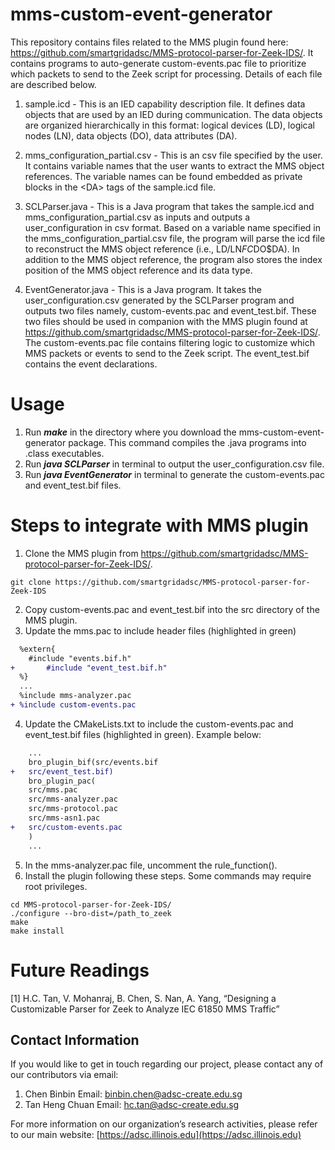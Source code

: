 # mms-custom-event-generator

This repository contains files related to the MMS plugin found here: <https://github.com/smartgridadsc/MMS-protocol-parser-for-Zeek-IDS/>. It contains programs to auto-generate custom-events.pac file to prioritize which packets to send to the Zeek script for processing. Details of each file are described below.

1. sample.icd - This is an IED capability description file. It defines data objects that are used by an IED during communication. The data objects are organized hierarchically in this format: logical devices (LD), logical nodes (LN), data objects (DO), data attributes (DA).

2. mms_configuration_partial.csv - This is an csv file specified by the user. It contains variable names that the user wants to extract the MMS object references. The variable names can be found embedded as private blocks in the \<DA\> tags of the sample.icd file.
  
3. SCLParser.java - This is a Java program that takes the sample.icd and mms_configuration_partial.csv as inputs and outputs a user_configuration in csv format. Based on a variable name specified in the mms_configuration_partial.csv file, the program will parse the icd file to reconstruct the MMS object reference (i.e., LD/LN$FC$DO$DA). In addition to the MMS object reference, the program also stores the index position of the MMS object reference and its data type. 
  
4. EventGenerator.java - This is a Java program. It takes the user_configuration.csv generated by the SCLParser program and outputs two files namely, custom-events.pac and event_test.bif. These two files should be used in companion with the MMS plugin found at <https://github.com/smartgridadsc/MMS-protocol-parser-for-Zeek-IDS/>. The custom-events.pac file contains filtering logic to customize which MMS packets or events to send to the Zeek script. The event_test.bif contains the event declarations.
  
# Usage
  1. Run __*make*__ in the directory where you download the mms-custom-event-generator package. This command compiles the .java programs into .class executables. 
  2. Run __*java SCLParser*__ in terminal to output the user_configuration.csv file.
  3. Run __*java EventGenerator*__ in terminal to generate the custom-events.pac and event_test.bif files.
  
# Steps to integrate with MMS plugin
  1. Clone the MMS plugin from <https://github.com/smartgridadsc/MMS-protocol-parser-for-Zeek-IDS/>.
	
	git clone https://github.com/smartgridadsc/MMS-protocol-parser-for-Zeek-IDS
  2. Copy custom-events.pac and event_test.bif into the src directory of the MMS plugin.
  3. Update the mms.pac to include header files (highlighted in green) 
  
```diff
  %extern{
  	#include "events.bif.h"
+       #include "event_test.bif.h"
  %}
  ...
  %include mms-analyzer.pac
+ %include custom-events.pac
``` 
  
  4. Update the CMakeLists.txt to include the custom-events.pac and event_test.bif files (highlighted in green). Example below:

```diff
    ...
    bro_plugin_bif(src/events.bif 
+   src/event_test.bif)
    bro_plugin_pac(
    src/mms.pac 
    src/mms-analyzer.pac 
    src/mms-protocol.pac 
    src/mms-asn1.pac
+   src/custom-events.pac                              
    )
    ...
```
  5. In the mms-analyzer.pac file, uncomment the rule_function().
  6. Install the plugin following these steps. Some commands may require root privileges.
  
    cd MMS-protocol-parser-for-Zeek-IDS/
    ./configure --bro-dist=/path_to_zeek
    make
    make install
  
# Future Readings
  [1] H.C. Tan, V. Mohanraj, B. Chen, S. Nan, A. Yang, “Designing a Customizable Parser for Zeek to Analyze IEC 61850 MMS Traffic”
  
## Contact Information
If you would like to get in touch regarding our project, please contact any of our contributors via email:
1. Chen Binbin
Email: [binbin.chen@adsc-create.edu.sg](mailto:binbin.chen@adsc-create.edu.sg)
2. Tan Heng Chuan
Email: [hc.tan@adsc-create.edu.sg](mailto:hc.tan@adsc-create.edu.sg)

For more information on our organization’s research activities, please refer to our main website: [https://adsc.illinois.edu](https://adsc.illinois.edu)
  
  
